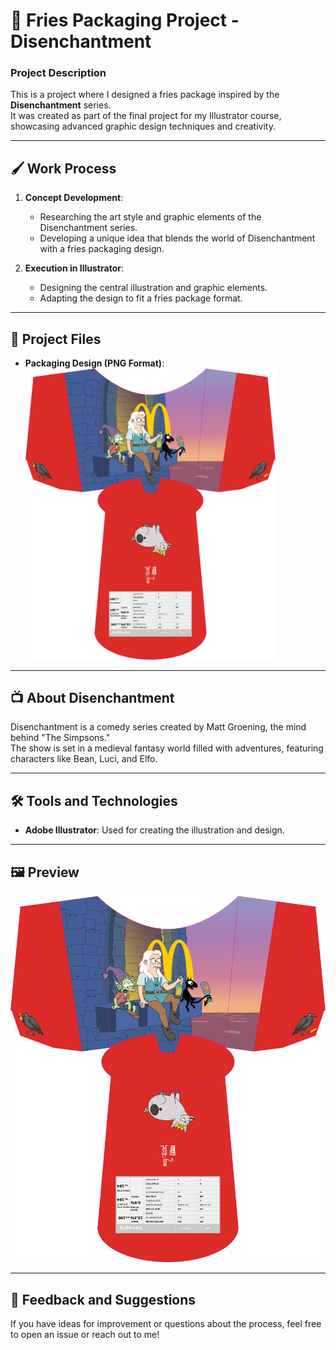 # 🍟 Fries Packaging Project - Disenchantment

### Project Description
This is a project where I designed a fries package inspired by the **Disenchantment** series.  
It was created as part of the final project for my Illustrator course, showcasing advanced graphic design techniques and creativity.

---

## 🖌️ Work Process
1. **Concept Development**:
   - Researching the art style and graphic elements of the Disenchantment series.
   - Developing a unique idea that blends the world of Disenchantment with a fries packaging design.

2. **Execution in Illustrator**:
   - Designing the central illustration and graphic elements.
   - Adapting the design to fit a fries package format.

---

## 📂 Project Files
- **Packaging Design (PNG Format)**:  
  <img src="./FriesPackage.png" alt="Fries Packaging Preview" width="400"/>

---

## 📺 About Disenchantment
Disenchantment is a comedy series created by Matt Groening, the mind behind "The Simpsons."  
The show is set in a medieval fantasy world filled with adventures, featuring characters like Bean, Luci, and Elfo.

---

## 🛠️ Tools and Technologies
- **Adobe Illustrator**: Used for creating the illustration and design.

---

## 🖼️ Preview
![Fries Packaging Preview](./FriesPackage.png)

---

## 📢 Feedback and Suggestions
If you have ideas for improvement or questions about the process, feel free to open an issue or reach out to me!
